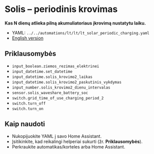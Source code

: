 # Solis – periodinis krovimas

**Kas N dienų atlieka pilną akumuliatoriaus įkrovimą nustatytu laiku.**

- YAML: `../../automations/lt/lt/lt_solar_periodic_charging.yaml`
- [English version](../en/lt_solar_periodic_charging.md)

## Priklausomybės
- `input_boolean.ziemos_rezimas_elektrinei`
- `input_datetime.set_datetime`
- `input_datetime.solis_krovimo2_laikas`
- `input_datetime.solis_krovimo2_paskutinis_vykdymas`
- `input_number.solis_krovimo2_dienu_intervalas`
- `sensor.solis_waveshare_battery_soc`
- `switch.grid_time_of_use_charging_period_2`
- `switch.turn_off`
- `switch.turn_on`

## Kaip naudoti
- Nukopijuokite YAML į savo Home Assistant.
- Įsitikinkite, kad reikalingi helperiai sukurti (žr. **Priklausomybės**).
- Perkraukite automatikas/korteles arba Home Assistant.
